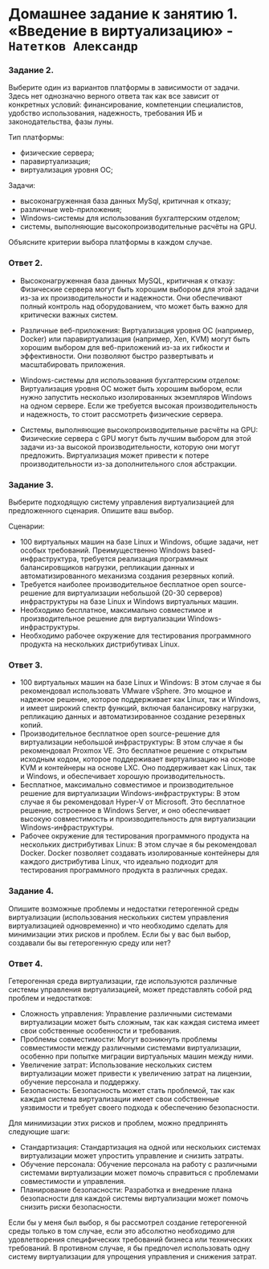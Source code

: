 # Домашнее задание к занятию 1. «Введение в виртуализацию» - `Натетков Александр`



### Задание 2. 

Выберите один из вариантов платформы в зависимости от задачи. Здесь нет однозначно верного ответа так как все зависит от конкретных условий: финансирование, компетенции специалистов, удобство использования, надежность, требования ИБ и законодательства, фазы луны.

Тип платформы:
 - физические сервера;
 - паравиртуализация;
 - виртуализация уровня ОС;

Задачи:
 - высоконагруженная база данных MySql, критичная к отказу;
 - различные web-приложения;
 - Windows-системы для использования бухгалтерским отделом;
 - системы, выполняющие высокопроизводительные расчёты на GPU.

Объясните критерии выбора платформы в каждом случае.

### Ответ 2. 

 - Высоконагруженная база данных MySQL, критичная к отказу: Физические сервера могут быть хорошим выбором для этой задачи из-за их производительности и надежности. Они обеспечивают полный контроль над оборудованием, что может быть важно для критически важных систем.

 - Различные веб-приложения: Виртуализация уровня ОС (например, Docker) или паравиртуализация (например, Xen, KVM) могут быть хорошим выбором для веб-приложений из-за их гибкости и эффективности. Они позволяют быстро развертывать и масштабировать приложения.
 - Windows-системы для использования бухгалтерским отделом: Виртуализация уровня ОС может быть хорошим выбором, если нужно запустить несколько изолированных экземпляров Windows на одном сервере. Если же требуется высокая производительность и надежность, то стоит рассмотреть физические сервера.
 - Системы, выполняющие высокопроизводительные расчёты на GPU: Физические сервера с GPU могут быть лучшим выбором для этой задачи из-за высокой производительности, которую они могут предложить. Виртуализация может привести к потере производительности из-за дополнительного слоя абстракции.



### Задание 3.

Выберите подходящую систему управления виртуализацией для предложенного сценария. Опишите ваш выбор.

Сценарии:

 - 100 виртуальных машин на базе Linux и Windows, общие задачи, нет особых требований. Преимущественно Windows based-инфраструктура, требуется реализация программных балансировщиков нагрузки, репликации данных и автоматизированного механизма создания резервных копий.
 - Требуется наиболее производительное бесплатное open source-решение для виртуализации небольшой (20-30 серверов) инфраструктуры на базе Linux и Windows виртуальных машин.
 - Необходимо бесплатное, максимально совместимое и производительное решение для виртуализации Windows-инфраструктуры.
 - Необходимо рабочее окружение для тестирования программного продукта на нескольких дистрибутивах Linux.

### Ответ 3. 

 - 100 виртуальных машин на базе Linux и Windows: В этом случае я бы рекомендовал использовать VMware vSphere. Это мощное и надежное решение, которое поддерживает как Linux, так и Windows, и имеет широкий спектр функций, включая балансировку нагрузки, репликацию данных и автоматизированное создание резервных копий.
 - Производительное бесплатное open source-решение для виртуализации небольшой инфраструктуры: В этом случае я бы рекомендовал Proxmox VE. Это бесплатное решение с открытым исходным кодом, которое поддерживает виртуализацию на основе KVM и контейнеры на основе LXC. Оно поддерживает как Linux, так и Windows, и обеспечивает хорошую производительность.
 - Бесплатное, максимально совместимое и производительное решение для виртуализации Windows-инфраструктуры: В этом случае я бы рекомендовал Hyper-V от Microsoft. Это бесплатное решение, встроенное в Windows Server, и оно обеспечивает высокую совместимость и производительность для виртуализации Windows-инфраструктуры.
 - Рабочее окружение для тестирования программного продукта на нескольких дистрибутивах Linux: В этом случае я бы рекомендовал Docker. Docker позволяет создавать изолированные контейнеры для каждого дистрибутива Linux, что идеально подходит для тестирования программного продукта в различных средах.

### Задание 4.

Опишите возможные проблемы и недостатки гетерогенной среды виртуализации (использования нескольких систем управления виртуализацией одновременно) и что необходимо сделать для минимизации этих рисков и проблем. Если бы у вас был выбор, создавали бы вы гетерогенную среду или нет?

### Ответ 4.

Гетерогенная среда виртуализации, где используются различные системы управления виртуализацией, может представлять собой ряд проблем и недостатков: 

 - Сложность управления: Управление различными системами виртуализации может быть сложным, так как каждая система имеет свои собственные особенности и требования.
 - Проблемы совместимости: Могут возникнуть проблемы совместимости между различными системами виртуализации, особенно при попытке миграции виртуальных машин между ними.
 - Увеличение затрат: Использование нескольких систем виртуализации может привести к увеличению затрат на лицензии, обучение персонала и поддержку.
 - Безопасность: Безопасность может стать проблемой, так как каждая система виртуализации имеет свои собственные уязвимости и требует своего подхода к обеспечению безопасности.

   
Для минимизации этих рисков и проблем, можно предпринять следующие шаги:

 - Стандартизация: Стандартизация на одной или нескольких системах виртуализации может упростить управление и снизить затраты.
 - Обучение персонала: Обучение персонала на работу с различными системами виртуализации может помочь справиться с проблемами совместимости и управления.
 - Планирование безопасности: Разработка и внедрение плана безопасности для каждой системы виртуализации может помочь снизить риски безопасности.

Если бы у меня был выбор, я бы рассмотрел создание гетерогенной среды только в том случае, если это абсолютно необходимо для удовлетворения специфических требований бизнеса или технических требований. В противном случае, я бы предпочел использовать одну систему виртуализации для упрощения управления и снижения затрат.
